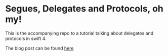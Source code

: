 # Segues, Delegates and Protocols, oh my!

This is the accompanying repo to a tutorial talking about delegates and protocols in swift 4. 

The blog post can be found [here](https://www.gravitywell.co.uk/latest/swift/posts/segues-delegates-and-protocols-oh-my/)
